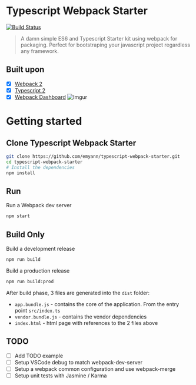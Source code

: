 # Typescript Webpack Starter
[![Build Status](https://travis-ci.org/emyann/typescript-webpack-starter.svg?branch=develop)](https://travis-ci.org/emyann/typescript-webpack-starter)
>A damn simple ES6 and Typescript Starter kit using webpack for packaging. Perfect for bootstraping your javascript project regardless any framework.

## Built upon

- [x] [Webpack 2](https://webpack.github.io/docs/roadmap.html#2)
- [x] [Typescript 2](https://blogs.msdn.microsoft.com/typescript/2016/07/11/announcing-typescript-2-0-beta/)
- [x] [Webpack Dashboard](https://github.com/FormidableLabs/webpack-dashboard)
![Imgur](http://i.imgur.com/pETTX85.png)
# Getting started

## Clone Typescript Webpack Starter
```bash
git clone https://github.com/emyann/typescript-webpack-starter.git
cd typescript-webpack-starter
# Install the dependencies
npm install
```

## Run
Run a Webpack dev server 
```bash
npm start
```

## Build Only
Build a development release
```bash
npm run build
```

Build a production release
```bash
npm run build:prod
```
After build phase, 3 files are generated into the `dist` folder:
- `app.bundle.js` - contains the core of the application. From the entry point `src/index.ts`
- `vendor.bundle.js` - contains the vendor dependencies
- `index.html` - html page with references to the 2 files above

## TODO

- [ ] Add TODO example
- [ ] Setup VSCode debug to match webpack-dev-server
- [ ] Setup a webpack common configuration and use webpack-merge
- [ ] Setup unit tests with Jasmine / Karma
